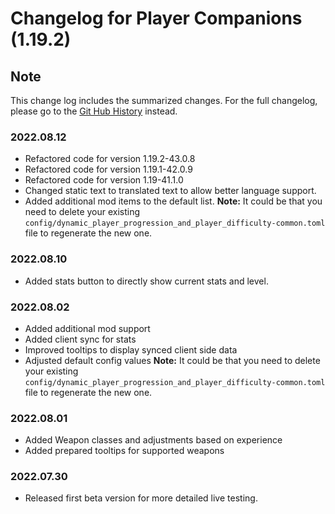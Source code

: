 # Changelog for Player Companions (1.19.2)

## Note

This change log includes the summarized changes.
For the full changelog, please go to the [Git Hub History][history] instead.

### 2022.08.12

- Refactored code for version 1.19.2-43.0.8
- Refactored code for version 1.19.1-42.0.9
- Refactored code for version 1.19-41.1.0
- Changed static text to translated text to allow better language support.
- Added additional mod items to the default list.
**Note:** It could be that you need to delete your existing `config/dynamic_player_progression_and_player_difficulty-common.toml` file to regenerate the new one.

### 2022.08.10

- Added stats button to directly show current stats and level.

### 2022.08.02

- Added additional mod support
- Added client sync for stats
- Improved tooltips to display synced client side data
- Adjusted default config values
  **Note:** It could be that you need to delete your existing `config/dynamic_player_progression_and_player_difficulty-common.toml` file to regenerate the new one.

### 2022.08.01

- Added Weapon classes and adjustments based on experience
- Added prepared tooltips for supported weapons

### 2022.07.30

- Released first beta version for more detailed live testing.

[history]: https://github.com/MarkusBordihn/BO-s-Dynamic-Player-Progression-and-Difficulty/commits/
